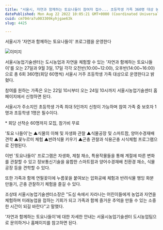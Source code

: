 ```yaml
---
title: "서울시, 자연과 함께하는 토요나들이 참여자 접수... 초등학생 가족 360명 대상 농업ㆍ자연체험"
datePublished: Mon Aug 22 2022 10:05:21 GMT+0000 (Coordinated Universal Time)
cuid: cm704ra7u003309kyhjgae63k
slug: 4425

---
```



서울시가 '자연과 함께하는 토요나들이' 프로그램을 운영한다

![이미지](https://cdn.hashnode.com/res/hashnode/image/upload/v1739257075665/373ed938-07f5-4344-a47c-722ea21ee9b8.png)

서울시농업기술센터는 도시농업과 자연을 체험할 수 있는 '자연과 함께하는 토요나들이'를 오는 27일과 9월 3일, 17일 각각 오전반(10:00~12:00), 오후반(14:00~16:00)으로 총 6회 360명(회당 60명씩) 서울시 거주 초등학생 가족 대상으로 운영한다고 밝혔다.

참여를 원하는 가족은 오는 22일 10시부터 오는 24일 10시까지 서울시농업기술센터 홈페이지에서 신청하면 된다.

서울시가 주소지인 초등학생 가족 최대 5인까지 신청이 가능하며 참여 가족 중 보호자 1명과 초등학생 1명은 필수이다.

* 회당 선착순 60명까지 모집, 참가비 무료

'토요 나들이'는 ▲식물의 이해 및 자생화 관찰 ▲식물공장 및 스마트팜, 양어수경재배 견학 ▲꽃누르미 체험 ▲반려식물 키우기 ▲곤충 관찰과 식용곤충 시식체험 프로그램으로 진행된다.

이번 '토요나들이' 프로그램은 자생화, 제철 채소, 특용작물들을 통해 계절에 따른 변화를 관찰할 수 있고 정보통신기술을 융합한 스마트팜과 양어수경재배 친환경 채소, 식물공장 등을 견학할 수 있다.

또한 가족과 함께 연필꽂이에 누름꽃을 붙여보는 압화공예 체험과 반려식물 행잉 화분 만들기, 곤충 관찰하기 체험을 즐길 수 있다.

조상태 서울시농업기술센터소장은 "도심 속에서 자라나는 어린이들에게 농업과 자연을 체험하며 미래농업을 접하는 기회가 되고 가족과 함께 즐거운 추억을 만들 수 있는 소중한 시간이 되길 바란다"고 말했다.

'자연과 함께하는 토요나들이'에 대한 자세한 안내는 서울시농업기술센터 도시농업팀으로 문의하거나 홈페이지를 참고하면 된다.